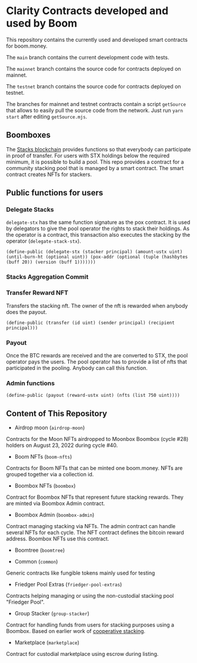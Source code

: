# Clarity Contracts developed and used by Boom

This repository contains the currently used and developed smart contracts for boom.money.

The `main` branch contains the current development code with tests.

The `mainnet` branch contains the source code for contracts deployed on mainnet.

The `testnet` branch contains the source code for contracts deployed on testnet.

The branches for mainnet and testnet contracts contain a script `getSource` that allows to easily pull the source code from the network. Just run `yarn start` after editing `getSource.mjs`.
## Boomboxes

The [Stacks blockchain](https://stacks.co) provides functions so that everybody can participate in proof of transfer. For users with STX holdings below the required minimum, it is possible to build a pool. This repo provides a contract for a community stacking pool that is managed by a smart contract. The smart contract creates NFTs for stackers.

## Public functions for users

### Delegate Stacks

`delegate-stx` has the same function signature as the pox contract. It is used by delegators to give the pool operator the rights to stack their holdings. As the operator is a contract, this transaction also executes the stacking by the operator (`delegate-stack-stx`).

```
(define-public (delegate-stx (stacker principal) (amount-ustx uint) (until-burn-ht (optional uint)) (pox-addr (optional (tuple (hashbytes (buff 20)) (version (buff 1)))))))
```

### Stacks Aggregation Commit

### Transfer Reward NFT

Transfers the stacking nft. The owner of the nft is rewarded when anybody does the payout.

```
(define-public (transfer (id uint) (sender principal) (recipient principal)))
```

### Payout

Once the BTC rewards are received and the are converted to STX, the pool operator pays the users. The pool operator has to provide a list of nfts that participated in the pooling. Anybody can call this function.

### Admin functions

```
(define-public (payout (reward-ustx uint) (nfts (list 750 uint))))
```

## Content of This Repository

* Airdrop moon (`airdrop-moon`)

Contracts for the Moon NFTs airdropped to Moonbox Boombox (cycle #28) holders on August 23, 2022 during cycle #40.

* Boom NFTs (`boom-nfts`)
  
Contracts for Boom NFTs that can be minted one boom.money. NFTs are grouped together via a collection id.

* Boombox NFTs (`boombox`)
  
Contract for Boombox NFTs that represent future stacking rewards. They are minted via Boombox Admin contract.

* Boombox Admin (`boombox-admin`)
  
Contract managing stacking via NFTs. The admin contract can handle several NFTs for each cycle. The NFT contract defines the bitcoin reward address. Boombox NFTs use this contract.

* Boomtree (`boomtree`)
  
* Common (`common`)

Generic contracts like fungible tokens mainly used for testing

* Friedger Pool Extras (`friedger-pool-extras`)

Contracts helping managing or using the non-custodial stacking pool "Friedger Pool".

* Group Stacker (`group-stacker`)

Contract for handling funds from users for stacking purposes using a Boombox. Based on earlier work of [cooperative stacking](https://github.com/hozzjss/cooperative-stacking).

* Marketplace (`marketplace`)
  
Contract for custodial marketplace using escrow during listing.